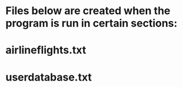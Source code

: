 # Files below are created when the program is run in certain sections:
#
# airlineflights.txt
# userdatabase.txt
